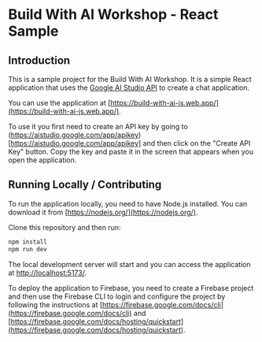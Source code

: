 # Build With AI Workshop - React Sample

## Introduction

This is a sample project for the Build With AI Workshop. It is a simple React application that uses the
[Google AI Studio API](https://aistudio.google.com/) to create a chat application.

You can use the application at [https://build-with-ai-js.web.app/](https://build-with-ai-js.web.app/).

To use it you first need to create an API key by going to (https://aistudio.google.com/app/apikey)[https://aistudio.google.com/app/apikey] and then click on the "Create API Key" button. Copy the key and paste it in the screen that appears when you open the application.

## Running Locally / Contributing

To run the application locally, you need to have Node.js installed. You can download it from [https://nodejs.org/](https://nodejs.org/).

Clone this repository and then run:

```bash
npm install
npm run dev
```

The local development server will start and you can access the application at [http://localhost:5173/](http://localhost:5173/).

To deploy the application to Firebase, you need to create a Firebase project and then use the Firebase CLI
to login and configure the project by following the instructions at [https://firebase.google.com/docs/cli](https://firebase.google.com/docs/cli) and [https://firebase.google.com/docs/hosting/quickstart](https://firebase.google.com/docs/hosting/quickstart).
